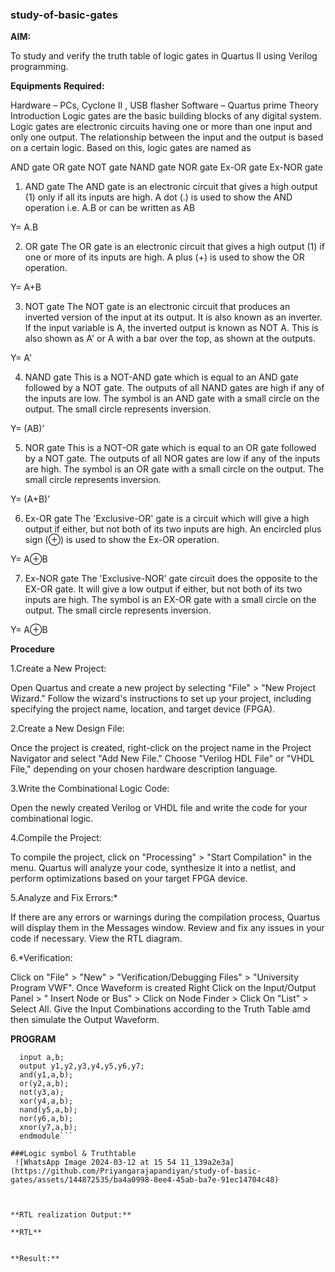 ### study-of-basic-gates

**AIM:** 

To study and verify the truth table of logic gates in Quartus II using Verilog programming.

**Equipments Required:**

Hardware – PCs, Cyclone II , USB flasher Software – Quartus prime Theory Introduction Logic gates are the basic building blocks of any digital system. Logic gates are electronic circuits having one or more than one input and only one output. The relationship between the input and the output is based on a certain logic. Based on this, logic gates are named as

AND gate OR gate NOT gate NAND gate NOR gate Ex-OR gate Ex-NOR gate

   1. AND gate The AND gate is an electronic circuit that gives a high output (1) only if all its inputs are high. A dot (.) is used to show the AND operation i.e. A.B or can be written as AB

Y= A.B

   2. OR gate The OR gate is an electronic circuit that gives a high output (1) if one or more of its inputs are high. A plus (+) is used to show the OR operation.

Y= A+B

   3. NOT gate The NOT gate is an electronic circuit that produces an inverted version of the input at its output. It is also known as an inverter. If the input variable is A, the inverted output is known as NOT A. This is also shown as A' or A with a bar over the top, as shown at the outputs.

Y= A'

   4. NAND gate This is a NOT-AND gate which is equal to an AND gate followed by a NOT gate. The outputs of all NAND gates are high if any of the inputs are low. The symbol is an AND gate with a small circle on the output. The small circle represents inversion.

Y= (AB)’

   5. NOR gate This is a NOT-OR gate which is equal to an OR gate followed by a NOT gate. The outputs of all NOR gates are low if any of the inputs are high. The symbol is an OR gate with a small circle on the output. The small circle represents inversion.

Y= (A+B)’

   6. Ex-OR gate The 'Exclusive-OR' gate is a circuit which will give a high output if either, but not both of its two inputs are high. An encircled plus sign (⊕) is used to show the Ex-OR operation.

Y= A⊕B

  7.  Ex-NOR gate The 'Exclusive-NOR' gate circuit does the opposite to the EX-OR gate. It will give a low output if either, but not both of its two inputs are high. The symbol is an EX-OR gate with a small circle on the output. The small circle represents inversion.

Y= A⊕B

**Procedure** 

1.Create a New Project:

Open Quartus and create a new project by selecting "File" > "New Project Wizard." Follow the wizard's instructions to set up your project, including specifying the project name, location, and target device (FPGA).

2.Create a New Design File:

Once the project is created, right-click on the project name in the Project Navigator and select "Add New File." Choose "Verilog HDL File" or "VHDL File," depending on your chosen hardware description language.

3.Write the Combinational Logic Code:

Open the newly created Verilog or VHDL file and write the code for your combinational logic.

4.Compile the Project:

To compile the project, click on "Processing" > "Start Compilation" in the menu. Quartus will analyze your code, synthesize it into a netlist, and perform optimizations based on your target FPGA device.

5.Analyze and Fix Errors:*

If there are any errors or warnings during the compilation process, Quartus will display them in the Messages window. Review and fix any issues in your code if necessary. View the RTL diagram.

6.*Verification:

Click on "File" > "New" > "Verification/Debugging Files" > "University Program VWF". Once Waveform is created Right Click on the Input/Output Panel > " Insert Node or Bus" > Click on Node Finder > Click On "List" > Select All. Give the Input Combinations according to the Truth Table amd then simulate the Output Waveform.

**PROGRAM**
```module expone (a,b,y1,y2,y3,y4,y5,y6,y7);
  input a,b;
  output y1,y2,y3,y4,y5,y6,y7;
  and(y1,a,b);
  or(y2,a,b);
  not(y3,a);
  xor(y4,a,b);
  nand(y5,a,b);
  nor(y6,a,b);
  xnor(y7,a,b);
  endmodule```
 
###Logic symbol & Truthtable                                                                           
 ![WhatsApp Image 2024-03-12 at 15 54 11_139a2e3a](https://github.com/Priyangarajapandiyan/study-of-basic-gates/assets/144872535/ba4a0998-8ee4-45ab-ba7e-91ec14704c48)



**RTL realization Output:** 

**RTL**


**Result:**


